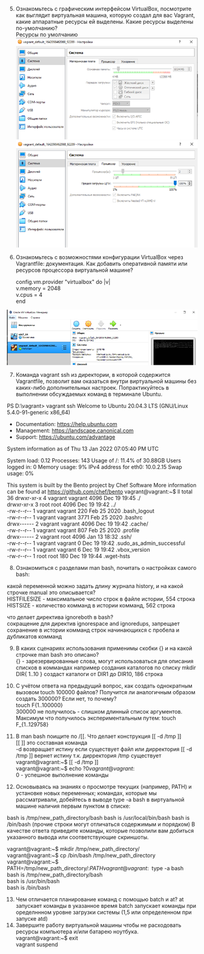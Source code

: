 5. Ознакомьтесь с графическим интерфейсом VirtualBox, посмотрите как выглядит виртуальная машина, которую создал для вас Vagrant, какие аппаратные ресурсы ей выделены. Какие ресурсы выделены по-умолчанию?  
Ресурсы по умолчанию  
![img.png](img.png)
![img_1.png](img_1.png)

6. Ознакомьтесь с возможностями конфигурации VirtualBox через Vagrantfile: документация. Как добавить оперативной памяти или ресурсов процессора виртуальной машине?    

    config.vm.provider "virtualbox" do |v|  
    v.memory = 2048  
    v.cpus = 4  
    end  

![img_2.png](img_2.png)

7. Команда vagrant ssh из директории, в которой содержится Vagrantfile, позволит вам оказаться внутри виртуальной машины без каких-либо дополнительных настроек. Попрактикуйтесь в выполнении обсуждаемых команд в терминале Ubuntu.

PS D:\vagrant> vagrant ssh
Welcome to Ubuntu 20.04.3 LTS (GNU/Linux 5.4.0-91-generic x86_64)

 * Documentation:  https://help.ubuntu.com
 * Management:     https://landscape.canonical.com
 * Support:        https://ubuntu.com/advantage

  System information as of Thu 13 Jan 2022 07:05:40 PM UTC

  System load:  0.12               Processes:             143
  Usage of /:   11.4% of 30.88GB   Users logged in:       0
  Memory usage: 9%                 IPv4 address for eth0: 10.0.2.15
  Swap usage:   0%


This system is built by the Bento project by Chef Software
More information can be found at https://github.com/chef/bento
vagrant@vagrant:~$ ll
total 36
drwxr-xr-x 4 vagrant vagrant 4096 Dec 19 19:45 ./  
drwxr-xr-x 3 root    root    4096 Dec 19 19:42 ../  
-rw-r--r-- 1 vagrant vagrant  220 Feb 25  2020 .bash_logout  
-rw-r--r-- 1 vagrant vagrant 3771 Feb 25  2020 .bashrc  
drwx------ 2 vagrant vagrant 4096 Dec 19 19:42 .cache/  
-rw-r--r-- 1 vagrant vagrant  807 Feb 25  2020 .profile  
drwx------ 2 vagrant root    4096 Jan 13 18:32 .ssh/  
-rw-r--r-- 1 vagrant vagrant    0 Dec 19 19:42 .sudo_as_admin_successful  
-rw-r--r-- 1 vagrant vagrant    6 Dec 19 19:42 .vbox_version  
-rw-r--r-- 1 root    root     180 Dec 19 19:44 .wget-hsts  

8. Ознакомиться с разделами man bash, почитать о настройках самого bash:

какой переменной можно задать длину журнала history, и на какой строчке manual это описывается?  
HISTFILESIZE - максимальное число строк в файле истории, 554 строка  
HISTSIZE - количество комманд в истории комманд, 562 строка  

что делает директива ignoreboth в bash?  
сокращение для директив ignorespace and ignoredups, запрещает сохранение в истории комманд строк начинающихся с пробела и дубликатов комманд    

9. В каких сценариях использования применимы скобки {} и на какой строчке man bash это описано?  
{} - зарезервированные слова, могут использоваться для описания списков в коммандах например создания каталогов по списку mkdir DIR{ 1..10 } создаст каталоги от DIR1 до DIR10, 186 строка  

10. С учётом ответа на предыдущий вопрос, как создать однократным вызовом touch 100000 файлов? Получится ли аналогичным образом создать 300000? Если нет, то почему?  
touch F{1..100000}  
300000 не получилось - слишком длинный список аргументов. Максимум что получилось экспериментальным путем: touch F_{1..129758}  

11. В man bash поищите по /\[\[. Что делает конструкция [[ -d /tmp ]]  
[[ ]] это составная команда  
-d возвращает истину если существует файл или дирректория
[[ -d /tmp ]] вернет истину т.к. дирректория /tmp существует
vagrant@vagrant:~$ [[ -d /tmp ]]  
vagrant@vagrant:~$ echo $?  
0   
vagrant@vagrant:~$  
0 - успешное выполнение команды  

12. Основываясь на знаниях о просмотре текущих (например, PATH) и установке новых переменных; командах, которые мы рассматривали, добейтесь в выводе type -a bash в виртуальной машине наличия первым пунктом в списке:

bash is /tmp/new_path_directory/bash
bash is /usr/local/bin/bash
bash is /bin/bash
(прочие строки могут отличаться содержимым и порядком) В качестве ответа приведите команды, которые позволили вам добиться указанного вывода или соответствующие скриншоты.

vagrant@vagrant:~$ mkdir /tmp/new_path_directory/  
vagrant@vagrant:~$ cp /bin/bash /tmp/new_path_directory  
vagrant@vagrant:~$ PATH=/tmp/new_path_directory/:$PATH  
vagrant@vagrant:~$ type -a bash  
bash is /tmp/new_path_directory/bash  
bash is /usr/bin/bash  
bash is /bin/bash  

13. Чем отличается планирование команд с помощью batch и at?
at      запускает команды в указанное время
batch   запускает команды при оределннном уровне загрузки системы (1,5 или определенном при запуске atd)  
14. Завершите работу виртуальной машины чтобы не расходовать ресурсы компьютера и/или батарею ноутбука.  
vagrant@vagrant:~$ exit  
vagrant suspend
